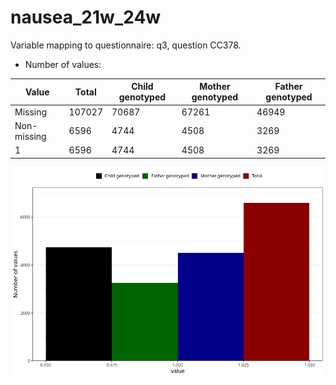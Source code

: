 # nausea_21w_24w
Variable mapping to questionnaire: q3, question CC378.
- Number of values:

| Value | Total | Child genotyped | Mother genotyped | Father genotyped |
| ----- | ----- | --------------- | ---------------- | ---------------- |
| Missing | 107027 | 70687 | 67261 | 46949 |
| Non-missing | 6596 | 4744 | 4508 | 3269 |
| 1 | 6596 | 4744 | 4508 | 3269 |



![](nausea_21w_24w_n.png)



